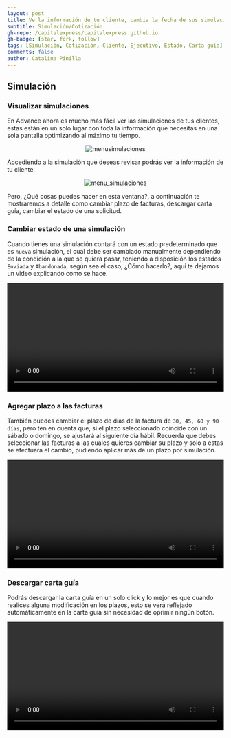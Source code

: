 ```yaml
---
layout: post
title: Ve la información de tu cliente, cambia la fecha de sus simulaciones, descarga la carta guía y actualiza su estado, todo en una sola pantalla.
subtitle: Simulación/Cotización
gh-repo: /capitalexpress/capitalexpress.github.io
gh-badge: [star, fork, follow]
tags: [Simulación, Cotización, Cliente, Ejecutivo, Estado, Carta guía]
comments: false
author: Catalina Pinilla
---
```


## Simulación

### Visualizar simulaciones

En Advance ahora es mucho más fácil ver las simulaciones de tus clientes, estas están en un solo lugar con toda la información que necesitas en una sola pantalla optimizando al máximo tu tiempo.

<p align="center">
  <img src="https://cdn.capitalexpress.cl/
img/simulaciones_menu.jpg" alt="menusimulaciones">
</p>

Accediendo a la simulación que deseas revisar podrás ver la información de tu cliente.

<p align="center">
  <img src="https://cdn.capitalexpress.cl/img/panel_principal_simulaciones.jpg" alt="menu_simulaciones">
</p>

Pero, ¿Qué cosas puedes hacer en esta ventana?, a continuación te mostraremos a detalle como cambiar plazo de facturas, descargar carta guía, cambiar el estado de una solicitud.

### Cambiar estado de una simulación

Cuando tienes una simulación contará con un estado predeterminado que es `nueva` simulación, el cual debe ser cambiado manualmente dependiendo de la condición a la que se quiera pasar, teniendo a disposición los estados `Enviada` y `Abandonada`, según sea el caso, ¿Cómo hacerlo?, aquí te dejamos un video explicando como se hace.

<video width="100%" controls>
<source src="https://cdn.capitalexpress.cl/video/cambio_estado_simulacion.mp4" type="video/mp4">
Tu navegador no soporta el elemento de video.
</video>

### Agregar plazo a las facturas

También puedes cambiar el plazo de días de la factura de `30, 45, 60 y 90 días`, pero ten en cuenta que, si el plazo seleccionado coincide con un sábado o domingo, se ajustará al siguiente día hábil. Recuerda que debes seleccionar las facturas a las cuales quieres cambiar su plazo y solo a estas se efectuará el cambio, pudiendo aplicar más de un plazo por simulación.

<video width="100%" controls>
<source src="https://cdn.capitalexpress.cl/video/cambio_plazo_simulacion.mp4" type="video/mp4">
Tu navegador no soporta el elemento de video.
</video>

### Descargar carta guía

Podrás descargar la carta guía en un solo click y lo mejor es que cuando realices alguna modificación en los plazos, esto se verá reflejado automáticamente en la carta guía sin necesidad de oprimir ningún botón.

<video width="100%" controls>
<source src="https://cdn.capitalexpress.cl/video/carta_guia_simulacion.mp4" type="video/mp4">
Tu navegador no soporta el elemento de video.
</video>
